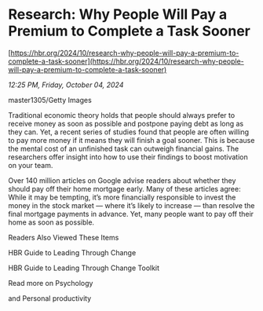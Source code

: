 # Research: Why People Will Pay a Premium to Complete a Task Sooner

[https://hbr.org/2024/10/research-why-people-will-pay-a-premium-to-complete-a-task-sooner](https://hbr.org/2024/10/research-why-people-will-pay-a-premium-to-complete-a-task-sooner)

*12:25 PM, Friday, October 04, 2024*

master1305/Getty Images

Traditional economic theory holds that people should always prefer to receive money as soon as possible and postpone paying debt as long as they can. Yet, a recent series of studies found that people are often willing to pay more money if it means they will finish a goal sooner. This is because the mental cost of an unfinished task can outweigh financial gains. The researchers offer insight into how to use their findings to boost motivation on your team.

Over 140 million articles on Google advise readers about whether they should pay off their home mortgage early. Many of these articles agree: While it may be tempting, it’s more financially responsible to invest the money in the stock market — where it’s likely to increase — than resolve the final mortgage payments in advance. Yet, many people want to pay off their home as soon as possible.

Readers Also Viewed These Items

HBR Guide to Leading Through Change

HBR Guide to Leading Through Change Toolkit

Read more on Psychology

and Personal productivity

